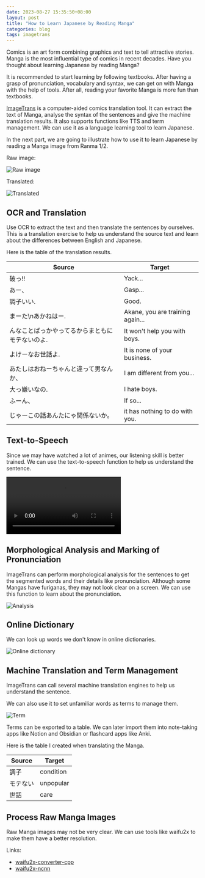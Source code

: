 ```yaml
---
date: 2023-08-27 15:35:50+08:00
layout: post
title: "How to Learn Japanese by Reading Manga"
categories: blog
tags: imagetrans
---
```


Comics is an art form combining graphics and text to tell attractive stories. Manga is the most influential type of comics in recent decades. Have you thought about learning Japanese by reading Manga?

It is recommended to start learning by following textbooks. After having a grasp of pronunciation, vocabulary and syntax, we can get on with Manga with the help of tools. After all, reading your favorite Manga is more fun than textbooks.

[ImageTrans](https://www.basiccat.org/imagetrans/) is a computer-aided comics translation tool. It can extract the text of Manga, analyse the syntax of the sentences and give the machine translation results. It also supports functions like TTS and term management. We can use it as a language learning tool to learn Japanese.

In the next part, we are going to illustrate how to use it to learn Japanese by reading a Manga image from Ranma 1/2.

Raw image:

![Raw image](/album/imagetrans-language-learning/Ranma1_012.jpg)

Translated:

![Translated](/album/imagetrans-language-learning/Ranma1_012_translated.jpg)

## OCR and Translation

Use OCR to extract the text and then translate the sentences by ourselves. This is a translation exercise to help us understand the source text and learn about the differences between English and Japanese.

Here is the table of the translation results.

| Source                                          | Target                                         |
|-------------------------------------------------|----------------------------------------------|
| 破っ!!                                          | Yack...                          |
| あー、                                          | Gasp...                          |
| 調子いい.                                       | Good.                            |
| まーた\nあかねはー.                             | Akane, you are training again... |
| んなことばっかやってるからまともにモテないのよ. | It won't help you with boys.     |
| よけーなお世話よ.                               | It is none of your business.     |
| あたしはおねーちゃんと違って男なんか、          | I am different from you...       |
| 大っ嫌いなの.                                   | I hate boys.                     |
| ふーん、                                        | If so...                         |
| じゃーこの話あんたにゃ関係ないか。              | it has nothing to do with you.   |


## Text-to-Speech

Since we may have watched a lot of animes, our listening skill is better trained. We can use the text-to-speech function to help us understand the sentence.

<video src="/album/imagetrans-language-learning/tts.mp4" controls="controls">
您的浏览器不支持 video 标签。
</video>

## Morphological Analysis and Marking of Pronunciation

ImageTrans can perform morphological analysis for the sentences to get the segmented words and their details like pronunciation. Although some Mangas have furiganas, they may not look clear on a screen. We can use this function to learn about the pronunciation.

![Analysis](/album/imagetrans-language-learning/zh/kuromoji.jpg)

## Online Dictionary

We can look up words we don't know in online dictionaries.

![Online dictionary](/album/imagetrans-language-learning/online-dictionary.jpg)

## Machine Translation and Term Management

ImageTrans can call several machine translation engines to help us understand the sentence.

We can also use it to set unfamiliar words as terms to manage them.

![Term](/album/imagetrans-language-learning/term.jpg)

Terms can be exported to a table. We can later import them into note-taking apps like Notion and Obsidian or flashcard apps like Anki.

Here is the table I created when translating the Manga.

| Source | Target  |
|------|-------|
| 調子 | condition  |
| モテない| unpopular|
|世話| care |


## Process Raw Manga Images

Raw Manga images may not be very clear. We can use tools like waifu2x to make them have a better resolution.

Links:

* [waifu2x-converter-cpp](https://github.com/DeadSix27/waifu2x-converter-cpp)
* [waifu2x-ncnn](https://github.com/nihui/waifu2x-ncnn-vulkan)

